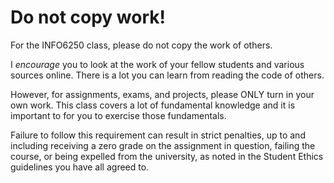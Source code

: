 # Do not copy work!

For the INFO6250 class, please do not copy the work of others.

I _encourage_ you to look at the work of your fellow students and various sources online.  There is a lot you can learn from reading the code of others.

However, for assignments, exams, and projects, please ONLY turn in your own work.  This class covers a lot of fundamental knowledge and it is important to for you to exercise those fundamentals.

Failure to follow this requirement can result in strict penalties, up to and including receiving a zero grade on the assignment in question, failing the course, or being expelled from the university, as noted in the Student Ethics guidelines you have all agreed to.
